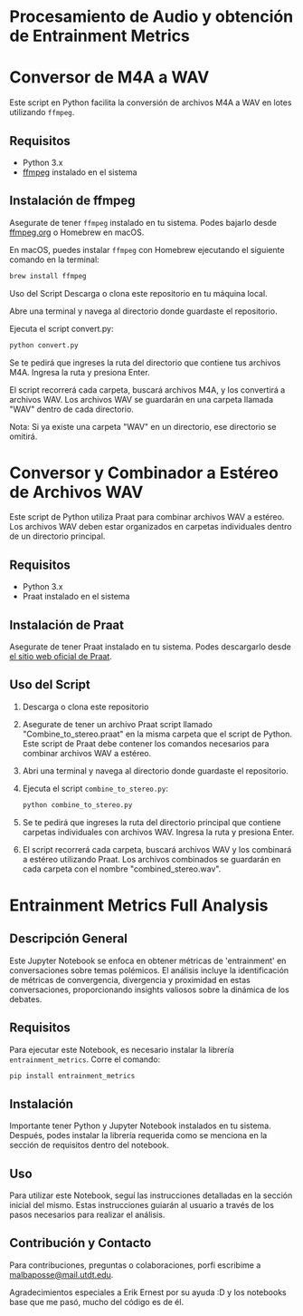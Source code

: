 # Procesamiento de Audio y obtención de Entrainment Metrics
# Conversor de M4A a WAV

Este script en Python facilita la conversión de archivos M4A a WAV en lotes utilizando `ffmpeg`. 

## Requisitos

- Python 3.x
- [ffmpeg](https://ffmpeg.org/download.html) instalado en el sistema

## Instalación de ffmpeg

Asegurate de tener `ffmpeg` instalado en tu sistema. Podes bajarlo desde [ffmpeg.org](https://ffmpeg.org/download.html) o Homebrew en macOS.

En macOS, puedes instalar `ffmpeg` con Homebrew ejecutando el siguiente comando en la terminal:

```bash
brew install ffmpeg
```

Uso del Script
Descarga o clona este repositorio en tu máquina local.

Abre una terminal y navega al directorio donde guardaste el repositorio.

Ejecuta el script convert.py:

```bash
python convert.py
```

Se te pedirá que ingreses la ruta del directorio que contiene tus archivos M4A. Ingresa la ruta y presiona Enter.

El script recorrerá cada carpeta, buscará archivos M4A, y los convertirá a archivos WAV. Los archivos WAV se guardarán en una carpeta llamada "WAV" dentro de cada directorio.

Nota: Si ya existe una carpeta "WAV" en un directorio, ese directorio se omitirá.

# Conversor y Combinador a Estéreo de Archivos WAV

Este script de Python utiliza Praat para combinar archivos WAV a estéreo. Los archivos WAV deben estar organizados en carpetas individuales dentro de un directorio principal.

## Requisitos

- Python 3.x
- Praat instalado en el sistema

## Instalación de Praat

Asegurate de tener Praat instalado en tu sistema. Podes descargarlo desde [el sitio web oficial de Praat](https://www.fon.hum.uva.nl/praat/).

## Uso del Script

1. Descarga o clona este repositorio

2. Asegurate de tener un archivo Praat script llamado "Combine_to_stereo.praat" en la misma carpeta que el script de Python. Este script de Praat debe contener los comandos necesarios para combinar archivos WAV a estéreo.

3. Abri una terminal y navega al directorio donde guardaste el repositorio.

4. Ejecuta el script `combine_to_stereo.py`:

    ```bash
    python combine_to_stereo.py
    ```

5. Se te pedirá que ingreses la ruta del directorio principal que contiene carpetas individuales con archivos WAV. Ingresa la ruta y presiona Enter.

6. El script recorrerá cada carpeta, buscará archivos WAV y los combinará a estéreo utilizando Praat. Los archivos combinados se guardarán en cada carpeta con el nombre "combined_stereo.wav".

# Entrainment Metrics Full Analysis

## Descripción General

Este Jupyter Notebook se enfoca en obtener métricas de 'entrainment' en conversaciones sobre temas polémicos. El análisis incluye la identificación de métricas de convergencia, divergencia y proximidad en estas conversaciones, proporcionando insights valiosos sobre la dinámica de los debates.

## Requisitos

Para ejecutar este Notebook, es necesario instalar la librería `entrainment_metrics`. Corre el comando:

```bash
pip install entrainment_metrics
```

## Instalación

Importante tener Python y Jupyter Notebook instalados en tu sistema. Después, podes instalar la librería requerida como se menciona en la sección de requisitos dentro del notebook.

## Uso

Para utilizar este Notebook, seguí las instrucciones detalladas en la sección inicial del mismo. Estas instrucciones guiarán al usuario a través de los pasos necesarios para realizar el análisis.

## Contribución y Contacto

Para contribuciones, preguntas o colaboraciones, porfi escribime a [malbaposse@mail.utdt.edu](mailto:malbaposse@mail.utdt.edu). 

Agradecimientos especiales a Erik Ernest por su ayuda :D y los notebooks base que me pasó, mucho del código es de él.


